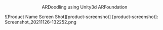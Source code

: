 <div id="top"></div>

<!-- PROJECT LOGO -->
<br />
<div align="center">
  <p align="center">
    ARDoodling using Unity3d ARFoundation
  </p>
</div>

![Product Name Screen Shot][product-screenshot]
[product-screenshot]: Screenshot_20211126-132252.png